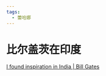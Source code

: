 ```yaml
---
tags:
  - 蕾哈娜
---
```

# 比尔盖茨在印度

[I found inspiration in India | Bill Gates](https://www.gatesnotes.com/I-found-inspiration-in-India?WT.mc_id=20240305100000_Post-India-2024_BG-EM\_&WT.tsrc=BGEM)